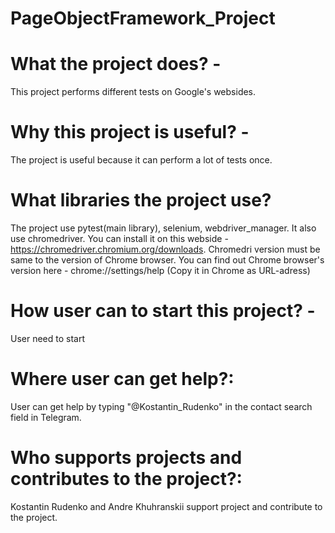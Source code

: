 # PageObjectFramework_Project
# What the project does? -
This project performs different tests on Google's websides.
# Why this project is useful? -
The project is useful because it can perform a lot of tests once.
# What libraries the project use?
The project use pytest(main library), selenium, webdriver_manager. It also use chromedriver.
You can install it on this webside - https://chromedriver.chromium.org/downloads.
Chromedri version must be same to the version of Chrome browser. You can find out Chrome browser's version 
here - chrome://settings/help (Copy it in Chrome as URL-adress)
# How user can to start this project? -
User need to start
# Where user can get help?:
User can get help by typing "@Kostantin_Rudenko" in the contact search field in Telegram.
# Who supports projects and contributes to the project?:
Kostantin Rudenko and Andre Khuhranskii support project and contribute to the project.
